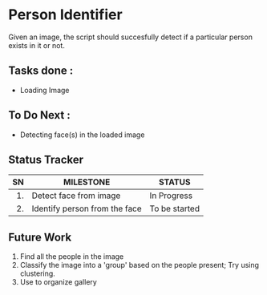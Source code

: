 # Person Identifier

Given an image, the script should succesfully detect if a particular person exists in it or not.

## Tasks done : 
* Loading Image

## To Do Next : 
* Detecting face(s) in the loaded image


## Status Tracker
| SN  | MILESTONE | STATUS |
| ---:| --------- | ------ |
| 1. | Detect face from image | In Progress | 
| 2. | Identify person from the face | To be started| 

## Future Work 

1. Find all the people in the image
2. Classify the image into a 'group' based on the people present; Try using clustering.
3. Use to organize gallery
